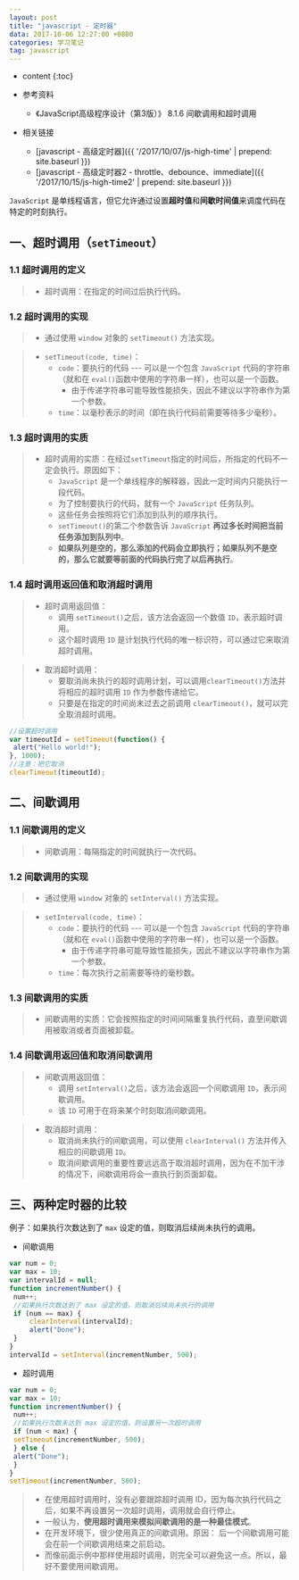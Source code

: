 ```yaml
---
layout: post
title: "javascript - 定时器"
data: 2017-10-06 12:27:00 +0800
categories: 学习笔记
tag: javascript
---
```

* content
{:toc}

* 参考资料
    + 《JavaScript高级程序设计（第3版）》 8.1.6 间歇调用和超时调用 

* 相关链接
    + [javascript - 高级定时器]({{ '/2017/10/07/js-high-time' | prepend: site.baseurl }})
    + [javascript - 高级定时器2 - throttle、debounce、immediate]({{ '/2017/10/15/js-high-time2' | prepend: site.baseurl }})
    
`JavaScript` 是单线程语言，但它允许通过设置**超时值**和**间歇时间值**来调度代码在特定的时刻执行。

<!-- more -->

## 一、超时调用（`setTimeout`）

### 1.1 超时调用的定义
> * 超时调用：在指定的时间过后执行代码。

### 1.2 超时调用的实现

> * 通过使用 `window` 对象的 `setTimeout()` 方法实现。

> * `setTimeout(code, time)`：
>    * `code`：要执行的代码 --- 可以是一个包含 `JavaScript` 代码的字符串（就和在 `eval()`函数中使用的字符串一样），也可以是一个函数。
>       * 由于传递字符串可能导致性能损失，因此不建议以字符串作为第一个参数。
>    * `time`：以毫秒表示的时间（即在执行代码前需要等待多少毫秒）。

### 1.3 超时调用的实质

> * 超时调用的实质：在经过`setTimeout`指定的时间后，所指定的代码不一定会执行。原因如下：
>    * `JavaScript` 是一个单线程序的解释器，因此一定时间内只能执行一段代码。
>    * 为了控制要执行的代码，就有一个 `JavaScript` 任务队列。
>    * 这些任务会按照将它们添加到队列的顺序执行。
>    * `setTimeout()`的第二个参数告诉 `JavaScript` **再过多长时间把当前任务添加到队列中**。
>    * **如果队列是空的，那么添加的代码会立即执行；如果队列不是空的，那么它就要等前面的代码执行完了以后再执行**。

### 1.4 超时调用返回值和取消超时调用

> * 超时调用返回值：
>   * 调用 `setTimeout()`之后，该方法会返回一个数值 `ID`，表示超时调用。
>   * 这个超时调用 `ID` 是计划执行代码的唯一标识符，可以通过它来取消超时调用。

> * 取消超时调用：
>   * 要取消尚未执行的超时调用计划，可以调用`clearTimeout()`方法并将相应的超时调用 `ID` 作为参数传递给它。
>   * 只要是在指定的时间尚未过去之前调用 `clearTimeout()`，就可以完全取消超时调用。

```js
//设置超时调用
var timeoutId = setTimeout(function() {
 alert("Hello world!");
}, 1000);
//注意：把它取消
clearTimeout(timeoutId); 
```

## 二、间歇调用

### 1.1 间歇调用的定义
> * 间歇调用：每隔指定的时间就执行一次代码。

### 1.2 间歇调用的实现

> * 通过使用 `window` 对象的 `setInterval()` 方法实现。

> * `setInterval(code, time)`：
>    * `code`：要执行的代码 --- 可以是一个包含 `JavaScript` 代码的字符串（就和在 `eval()`函数中使用的字符串一样），也可以是一个函数。
>       * 由于传递字符串可能导致性能损失，因此不建议以字符串作为第一个参数。
>    * `time`：每次执行之前需要等待的毫秒数。

### 1.3 间歇调用的实质

> * 间歇调用的实质：它会按照指定的时间间隔重复执行代码，直至间歇调用被取消或者页面被卸载。

### 1.4 间歇调用返回值和取消间歇调用

> * 间歇调用返回值：
>   * 调用 `setInterval()`之后，该方法会返回一个间歇调用 `ID`，表示间歇调用。
>   * 该 `ID` 可用于在将来某个时刻取消间歇调用。

> * 取消超时调用：
>   * 取消尚未执行的间歇调用，可以使用 `clearInterval()` 方法并传入相应的间歇调用 `ID`。
>   * 取消间歇调用的重要性要远远高于取消超时调用，因为在不加干涉的情况下，间歇调用将会一直执行到页面卸载。

## 三、两种定时器的比较

例子：如果执行次数达到了 `max` 设定的值，则取消后续尚未执行的调用。

* 间歇调用

```js
var num = 0;
var max = 10;
var intervalId = null;
function incrementNumber() {
 num++;
 //如果执行次数达到了 max 设定的值，则取消后续尚未执行的调用
 if (num == max) {
     clearInterval(intervalId);
     alert("Done");
 }
}
intervalId = setInterval(incrementNumber, 500); 
```

* 超时调用

```js
var num = 0;
var max = 10;
function incrementNumber() {
 num++;
 //如果执行次数未达到 max 设定的值，则设置另一次超时调用
 if (num < max) {
 setTimeout(incrementNumber, 500);
 } else {
 alert("Done");
 }
}
setTimeout(incrementNumber, 500); 
```

> * 在使用超时调用时，没有必要跟踪超时调用 ID，因为每次执行代码之后，如果不再设置另一次超时调用，调用就会自行停止。
> * 一般认为，**使用超时调用来模拟间歇调用的是一种最佳模式**。
> * 在开发环境下，很少使用真正的间歇调用。原因： 后一个间歇调用可能会在前一个间歇调用结束之前启动。
> * 而像前面示例中那样使用超时调用，则完全可以避免这一点。所以，最好不要使用间歇调用。


